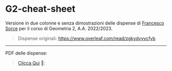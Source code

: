 # G2-cheat-sheet

Versione in due colonne e senza dimostrazioni delle dispense di [Francesco Sorce](https://poisson.phc.dm.unipi.it/~fsorce/) per il corso di Geometria 2, A.A. 2022/2023.

> Dispense originali: <https://www.overleaf.com/read/zgkydyyvcfyb>

---

PDF delle dispense:

> [Clicca Qui](https://github.com/lukefleed/G2-cheat-sheet/raw/build/main.pdf) :blue_book::
